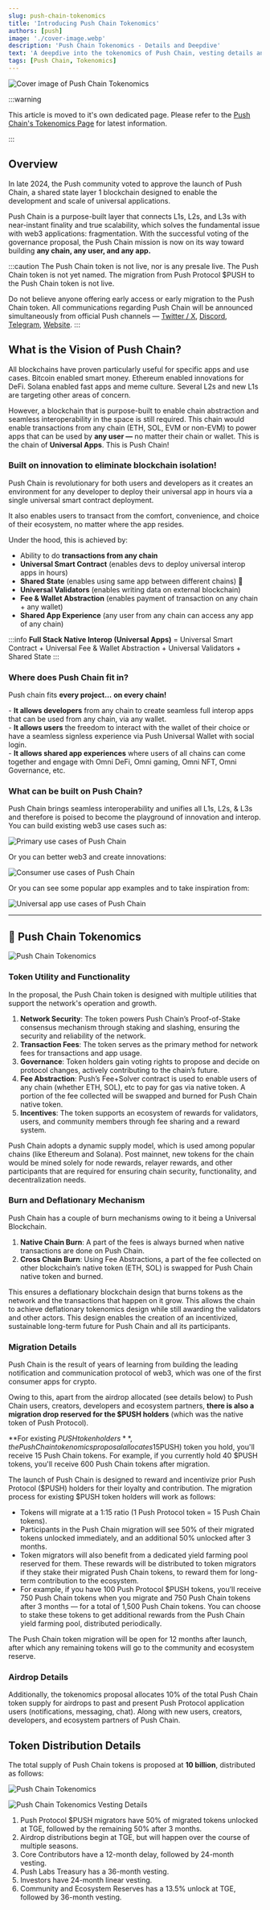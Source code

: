 ```yaml
---
slug: push-chain-tokenomics
title: 'Introducing Push Chain Tokenomics'
authors: [push]
image: './cover-image.webp'
description: 'Push Chain Tokenomics - Details and Deepdive'
text: 'A deepdive into the tokenomics of Push Chain, vesting details and how it will power and unify all blockchains!'
tags: [Push Chain, Tokenomics]
---
```


![Cover image of Push Chain Tokenomics](./cover-image.webp)

<!--truncate-->

:::warning

This article is moved to it's own dedicated page. Please refer to the [Push Chain's Tokenomics Page](/knowledge/tokenomics) for latest information.

:::

## Overview

In late 2024, the Push community voted to approve the launch of Push Chain, a shared state layer 1 blockchain designed to enable the development and scale of universal applications.

Push Chain is a purpose-built layer that connects L1s, L2s, and L3s with near-instant finality and true scalability, which solves the fundamental issue with web3 applications: fragmentation. With the successful voting of the governance proposal, the Push Chain mission is now on its way toward building **any chain, any user, and any app.**

:::caution
The Push Chain token is not live, nor is any presale live. The Push Chain token is not yet named. The migration from Push Protocol $PUSH to the Push Chain token is not live.

Do not believe anyone offering early access or early migration to the Push Chain token. All communications regarding Push Chain will be announced simultaneously from official Push channels — [Twitter / X](https://x.com/PushChain 'X handle of Push Chain'), [Discord](https://discord.com/invite/pushchain 'Discord of Push Chain'), [Telegram](https://t.me/epnsproject 'Telegram of Push Chain'), [Website](https://push.org 'Push Website').
:::
&nbsp;

## What is the Vision of Push Chain?

All blockchains have proven particularly useful for specific apps and use cases. Bitcoin enabled smart money. Ethereum enabled innovations for DeFi. Solana enabled fast apps and meme culture. Several L2s and new L1s are targeting other areas of concern.

However, a blockchain that is purpose-built to enable chain abstraction and seamless interoperability in the space is still required. This chain would enable transactions from any chain (ETH, SOL, EVM or non-EVM) to power apps that can be used by **any user —** no matter their chain or wallet. This is the chain of **Universal Apps**. This is Push Chain\!

### Built on innovation to eliminate blockchain isolation!

Push Chain is revolutionary for both users and developers as it creates an environment for any developer to deploy their universal app in hours via a single universal smart contract deployment.

It also enables users to transact from the comfort, convenience, and choice of their ecosystem, no matter where the app resides.

Under the hood, this is achieved by:

- Ability to do **transactions from any chain**
- **Universal Smart Contract** (enables devs to deploy universal interop apps in hours)
- **Shared State** (enables using same app between different chains) 👀
- **Universal Validators** (enables writing data on external blockchain)
- **Fee & Wallet Abstraction** (enables payment of transaction on any chain + any wallet)
- **Shared App Experience** (any user from any chain can access any app of any chain)

:::info
**Full Stack Native Interop (Universal Apps)** \= Universal Smart Contract \+ Universal Fee & Wallet Abstraction \+ Universal Validators \+ Shared State
:::

### Where does Push Chain fit in?

Push chain fits **every project…** **on every chain\!**

\- **It allows developers** from any chain to create seamless full interop apps that can be used from any chain, via any wallet.<br />
\- **It allows users** the freedom to interact with the wallet of their choice or have a seamless signless experience via Push Universal Wallet with social login.<br />
\- **It allows shared app experiences** where users of all chains can come together and engage with Omni DeFi, Omni gaming, Omni NFT, Omni Governance, etc.<br />

### What can be built on Push Chain?

Push Chain brings seamless interoperability and unifies all L1s, L2s, & L3s and therefore is poised to become the playground of innovation and interop. You can build existing web3 use cases such as:

![Primary use cases of Push Chain](./usecasesmain.webp)

Or you can better web3 and create innovations:

![Consumer use cases of Push Chain](./consumerusecases.webp)

Or you can see some popular app examples and to take inspiration from:

![Universal app use cases of Push Chain](./popularapps.webp)

<hr />

## 👋 Push Chain Tokenomics

![Push Chain Tokenomics](./vestingpc.webp)

### Token Utility and Functionality

In the proposal, the Push Chain token is designed with multiple utilities that support the network's operation and growth.

1. **Network Security**: The token powers Push Chain’s Proof-of-Stake consensus mechanism through staking and slashing, ensuring the security and reliability of the network.
2. **Transaction Fees**: The token serves as the primary method for network fees for transactions and app usage.
3. **Governance**: Token holders gain voting rights to propose and decide on protocol changes, actively contributing to the chain’s future.
4. **Fee Abstraction**: Push’s Fee+Solver contract is used to enable users of any chain (whether ETH, SOL), etc to pay for gas via native token. A portion of the fee collected will be swapped and burned for Push Chain native token.
5. **Incentives**: The token supports an ecosystem of rewards for validators, users, and community members through fee sharing and a reward system.

Push Chain adopts a dynamic supply model, which is used among popular chains (like Ethereum and Solana). Post mainnet, new tokens for the chain would be mined solely for node rewards, relayer rewards, and other participants that are required for ensuring chain security, functionality, and decentralization needs.

### Burn and Deflationary Mechanism

Push Chain has a couple of burn mechanisms owing to it being a Universal Blockchain.

1. **Native Chain Burn**: A part of the fees is always burned when native transactions are done on Push Chain.
2. **Cross Chain Burn**: Using Fee Abstractions, a part of the fee collected on other blockchain’s native token (ETH, SOL) is swapped for Push Chain native token and burned.

This ensures a deflationary blockchain design that burns tokens as the network and the transactions that happen on it grow. This allows the chain to achieve deflationary tokenomics design while still awarding the validators and other actors. This design enables the creation of an incentivized, sustainable long-term future for Push Chain and all its participants.

### Migration Details

Push Chain is the result of years of learning from building the leading notification and communication protocol of web3, which was one of the first consumer apps for crypto.

Owing to this, apart from the airdrop allocated (see details below) to Push Chain users, creators, developers and ecosystem partners, **there is also a migration drop reserved for the $PUSH holders** (which was the native token of Push Protocol).

**For existing $PUSH token holders**, the Push Chain tokenomics proposal allocates 15% of the total Push Chain token supply specifically for migration. The migration will occur at a ratio of **1:15**—meaning for each Push Protocol ($PUSH) token you hold, you'll receive 15 Push Chain tokens. For example, if you currently hold 40 $PUSH tokens, you'll receive 600 Push Chain tokens after migration.

The launch of Push Chain is designed to reward and incentivize prior Push Protocol ($PUSH) holders for their loyalty and contribution. The migration process for existing $PUSH token holders will work as follows:

- Tokens will migrate at a 1:15 ratio (1 Push Protocol token \= 15 Push Chain tokens).
- Participants in the Push Chain migration will see 50% of their migrated tokens unlocked immediately, and an additional 50% unlocked after 3 months.
- Token migrators will also benefit from a dedicated yield farming pool reserved for them. These rewards will be distributed to token migrators if they stake their migrated Push Chain tokens, to reward them for long-term contribution to the ecosystem.
- For example, if you have 100 Push Protocol $PUSH tokens, you’ll receive 750 Push Chain tokens when you migrate and 750 Push Chain tokens after 3 months — for a total of 1,500 Push Chain tokens. You can choose to stake these tokens to get additional rewards from the Push Chain yield farming pool, distributed periodically.

The Push Chain token migration will be open for 12 months after launch, after which any remaining tokens will go to the community and ecosystem reserve.

### Airdrop Details

Additionally, the tokenomics proposal allocates 10% of the total Push Chain token supply for airdrops to past and present Push Protocol application users (notifications, messaging, chat). Along with new users, creators, developers, and ecosystem partners of Push Chain.

## Token Distribution Details

The total supply of Push Chain tokens is proposed at **10 billion**, distributed as follows:

![Push Chain Tokenomics](./vestingpc.webp)

![Push Chain Tokenomics Vesting Details](./vestingdetailspc.webp)

1. Push Protocol $PUSH migrators have 50% of migrated tokens unlocked at TGE, followed by the remaining 50% after 3 months.
2. Airdrop distributions begin at TGE, but will happen over the course of multiple seasons.
3. Core Contributors have a 12-month delay, followed by 24-month vesting.
4. Push Labs Treasury has a 36-month vesting.
5. Investors have 24-month linear vesting.
6. Community and Ecosystem Reserves has a 13.5% unlock at TGE, followed by 36-month vesting.
